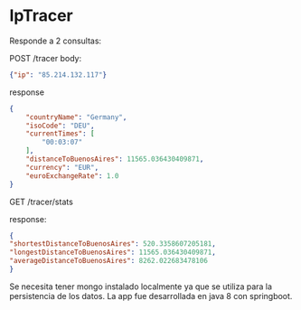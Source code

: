 # IpTracer
Responde a 2 consultas:

POST /tracer
body: 
```json
{"ip": "85.214.132.117"}
```
response
```json
{
    "countryName": "Germany",
    "isoCode": "DEU",
    "currentTimes": [
        "00:03:07"
    ],
    "distanceToBuenosAires": 11565.036430409871,
    "currency": "EUR",
    "euroExchangeRate": 1.0
}
```


GET /tracer/stats

response:
```json
{
"shortestDistanceToBuenosAires": 520.3358607205181,
"longestDistanceToBuenosAires": 11565.036430409871,
"averageDistanceToBuenosAires": 8262.022683478106
}
```

Se necesita tener mongo instalado localmente ya que se utiliza para la persistencia de los datos. La app fue desarrollada en java 8 con springboot.
